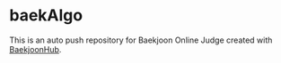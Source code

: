 # baekAlgo
This is an auto push repository for Baekjoon Online Judge created with [BaekjoonHub](https://github.com/BaekjoonHub/BaekjoonHub).
